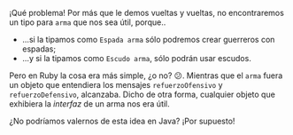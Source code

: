 ¡Qué problema! Por más que le demos vueltas y vueltas, no encontraremos un tipo para `arma` que nos sea útil, porque..

* ...si la tipamos como `Espada arma` sólo podremos crear guerreros con espadas;
* ...y si la tipamos como `Escudo arma`, sólo podrán usar escudos. 


Pero en Ruby la cosa era más simple, ¿o no? :confused:. Mientras que el `arma` fuera un objeto que entendiera los mensajes `refuerzoOfensivo` y `refuerzoDefensivo`, alcanzaba. Dicho de otra forma, cualquier objeto que exhibiera la _interfaz_ de un arma nos era útil.  

¿No podríamos valernos de esta idea en Java? ¡Por supuesto!  

